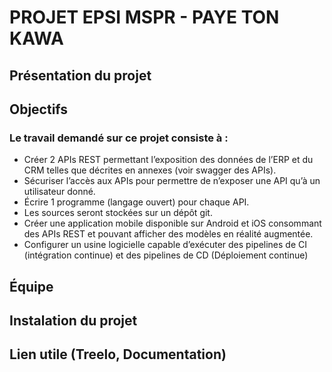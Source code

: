 # PROJET EPSI MSPR - PAYE TON KAWA

## Présentation du projet

## Objectifs

### Le travail demandé sur ce projet consiste à :
- Créer 2 APIs REST permettant l’exposition des données de l’ERP et du CRM telles que décrites en annexes
(voir swagger des APIs).
- Sécuriser l’accès aux APIs pour permettre de n’exposer une API qu’à un utilisateur donné.
- Écrire 1 programme (langage ouvert) pour chaque API.
- Les sources seront stockées sur un dépôt git.
- Créer une application mobile disponible sur Android et iOS consommant des APIs REST et pouvant afficher
des modèles en réalité augmentée.
- Configurer un usine logicielle capable d’exécuter des pipelines de CI (intégration continue) et des pipelines de
CD (Déploiement continue)

## Équipe

## Instalation du projet

## Lien utile (Treelo, Documentation)
